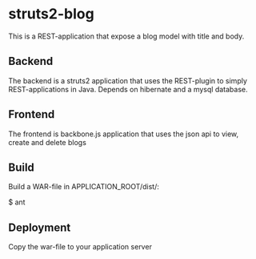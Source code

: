 struts2-blog
============

This is a REST-application that expose a blog model with title and body. 

Backend
-------
The backend is a struts2 application that uses the REST-plugin to simply REST-applications in Java. Depends on hibernate and a mysql database.

Frontend
--------
The frontend is backbone.js application that uses the json api to view, create and delete blogs

Build
-----

Build a WAR-file in APPLICATION_ROOT/dist/:


  $ ant


Deployment
----------
Copy the war-file to your application server
